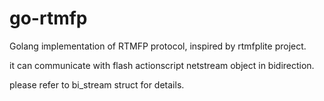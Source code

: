 go-rtmfp
========

Golang implementation of RTMFP protocol, inspired by rtmfplite project.


it can communicate with flash actionscript netstream object in bidirection.


please refer to bi_stream struct for details.




